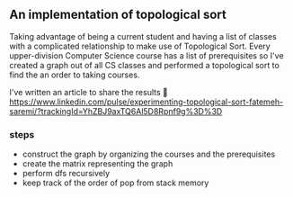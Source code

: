 ## An implementation of topological sort 
Taking advantage of being a current student and having a list of classes with a complicated relationship to make use of Topological Sort.
Every upper-division Computer Science course has a list of prerequisites so I've created a graph out of all CS classes and performed a topological sort to find the an order to taking courses.

I've written an article to share the results 🚀 https://www.linkedin.com/pulse/experimenting-topological-sort-fatemeh-saremi/?trackingId=YhZBJ9axTQ6Al5D8Rpnf9g%3D%3D

### steps
- construct the graph by organizing the courses and the prerequisites 
- create the matrix representing the graph
- perform dfs recursively
- keep track of the order of pop from stack memory
